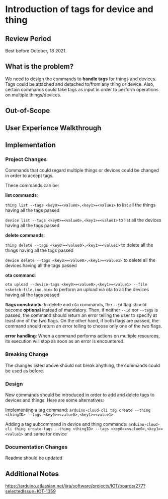 # Introduction of tags for device and thing

## Review Period

Best before October, 18 2021.

## What is the problem?
We need to design the commands to **handle tags** for things and devices. Tags could be attached and detached to/from any thing or device. Also, certain commands could take tags as input in order to perform operations on multiple things/devices.

## Out-of-Scope

## User Experience Walkthrough


## Implementation

### Project Changes

Commands that could regard multiple things or devices could be changed in order to accept tags.

These commands can be:

**list commands**:

`thing list --tags <key0>=<value0>,<key1>=<value1>` to list all the things having all the tags passed

`device list --tags <key0>=<value0>,<key1>=<value1>` to list all the devices having all the tags passed


**delete commands**:

`thing delete --tags <key0>=<value0>,<key1>=<value1>` to delete all the things having all the tags passed

`device delete --tags <key0>=<value0>,<key1>=<value1>` to delete all the devices having all the tags passed


**ota command**:

`ota upload --device-tags <key0>=<value0>,<key1>=<value1> --file <sketch-file.ino.bin>` to perform an upload via ota to all the devices having all the tags passed


**flags constraints**:
In delete and ota commands, the `--id` flag should become **optional** instead of mandatory. 
Then, if neither `--id` nor `--tags` is passed, the command should return an error telling the user to specify at least one of the two flags.
On the other hand, if both flags are passed, the command should return an error telling to choose only one of the two flags.

**error handling**:
When a command performs actions on multiple resources, its execution will stop as soon as an error is encountered. 

### Breaking Change

The changes listed above should not break anything, the commands could be used as before.

### Design

New commands should be introduced in order to add and delete tags to devices and things. Here are some alternatives:

Implementing a tag command:
`arduino-cloud-cli tag create --thing <thingID> --tags <key0>=<value0>,<key1>=<value1>`

Adding a tag subcommand in device and thing commands:
`arduino-cloud-cli thing create-tags --thing <thingID> --tags <key0>=<value0>,<key1>=<value1>` and same for device


### Documentation Changes

Readme should be updated

## Additional Notes

https://arduino.atlassian.net/jira/software/projects/IOT/boards/277?selectedIssue=IOT-1359
